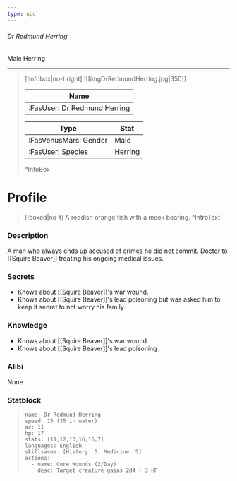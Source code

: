 ```yaml
---
type: npc
---
```


###### Dr Redmund Herring
<span class="sub2">Male Herring </span>
___

> [!infobox|no-t right]
> ![[imgDrRedmundHerring.jpg|350]]
> 
> | Name |
> | :----: |
> | :FasUser: Dr Redmund Herring | 
> 
> | Type | Stat |
> | ---- | ---- |
> | :FasVenusMars: Gender | Male |
> | :FasUser: Species | Herring |
>^InfoBox

# Profile

> [!boxed|no-t]
> A reddish orange fish with a meek bearing.
>^IntroText

### Description
A man who always ends up accused of crimes he did not commit. Doctor to [[Squire Beaver]] treating his ongoing medical issues.

### Secrets
- Knows about [[Squire Beaver]]'s war wound.
- Knows about [[Squire Beaver]]'s lead poisoning but was asked him to keep it secret to not worry his family.

### Knowledge
- Knows about [[Squire Beaver]]'s war wound.
- Knows about [[Squire Beaver]]'s lead poisoning

### Alibi 
None

### Statblock
>```statblock
> name: Dr Redmund Herring
> speed: 15 (35 in water)
> ac: 11
> hp: 17
> stats: [11,12,13,16,16,7]
> languages: English
> skillsaves: [History: 5, Medicine: 5]
> actions:
>   - name: Cure Wounds (2/Day)
>     desc: Target creature gains 2d4 + 3 HP
